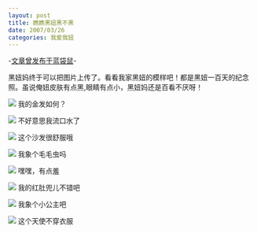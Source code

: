 ```yaml
---
layout: post
title: 瞧瞧黑妞黑不黑
date: 2007/03/26
categories: 我爱我妞
---
```


-[文章曾发布于蓝袋鼠](http://landaishu.hi2net.com/home/blog_read.asp?id=4175&blogid=26765)-



 黑妞妈终于可以把图片上传了。看看我家黑妞的模样吧！都是黑妞一百天的纪念照。虽说俺妞皮肤有点黑,眼睛有点小，黑妞妈还是百看不厌呀！



![](http://heiniuniu-static.wusisu.com/heiniuniu_uploads/upload2007/20073264287889.jpg)
我的金发如何？

![](http://heiniuniu-static.wusisu.com/heiniuniu_uploads/upload2007/200732643135472.jpg)
不好意思我流口水了


![](http://heiniuniu-static.wusisu.com/heiniuniu_uploads/upload2007/200732643336830.jpg)
这个沙发很舒服哦


![](http://heiniuniu-static.wusisu.com/heiniuniu_uploads/upload2007/200732643539263.jpg)
我象个毛毛虫吗

![](http://heiniuniu-static.wusisu.com/heiniuniu_uploads/upload2007/200732644317159.jpg)
嘿嘿，有点羞

![](http://heiniuniu-static.wusisu.com/heiniuniu_uploads/upload2007/200732644532189.jpg)
我的红肚兜儿不错吧

![](http://heiniuniu-static.wusisu.com/heiniuniu_uploads/upload2007/200732645033353.jpg)
我象个小公主吧

 

![](http://heiniuniu-static.wusisu.com/heiniuniu_uploads/upload2007/200732645358344.jpg)
这个天使不穿衣服